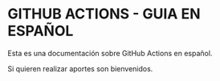 # GITHUB ACTIONS - GUIA EN ESPAÑOL

Esta es una documentación sobre GitHub Actions en español.

Si quieren realizar aportes son bienvenidos.
